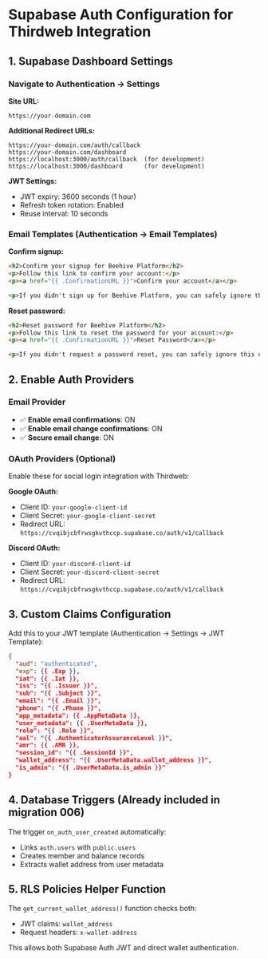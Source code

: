 # Supabase Auth Configuration for Thirdweb Integration

## 1. Supabase Dashboard Settings

### Navigate to Authentication → Settings

**Site URL:**
```
https://your-domain.com
```

**Additional Redirect URLs:**
```
https://your-domain.com/auth/callback
https://your-domain.com/dashboard
https://localhost:3000/auth/callback  (for development)
https://localhost:3000/dashboard      (for development)
```

**JWT Settings:**
- JWT expiry: 3600 seconds (1 hour)
- Refresh token rotation: Enabled
- Reuse interval: 10 seconds

### Email Templates (Authentication → Email Templates)

**Confirm signup:**
```html
<h2>Confirm your signup for Beehive Platform</h2>
<p>Follow this link to confirm your account:</p>
<p><a href="{{ .ConfirmationURL }}">Confirm your account</a></p>

<p>If you didn't sign up for Beehive Platform, you can safely ignore this email.</p>
```

**Reset password:**
```html
<h2>Reset password for Beehive Platform</h2>
<p>Follow this link to reset the password for your account:</p>
<p><a href="{{ .ConfirmationURL }}">Reset Password</a></p>

<p>If you didn't request a password reset, you can safely ignore this email.</p>
```

## 2. Enable Auth Providers

### Email Provider
- ✅ **Enable email confirmations**: ON
- ✅ **Enable email change confirmations**: ON  
- ✅ **Secure email change**: ON

### OAuth Providers (Optional)
Enable these for social login integration with Thirdweb:

**Google OAuth:**
- Client ID: `your-google-client-id`
- Client Secret: `your-google-client-secret`
- Redirect URL: `https://cvqibjcbfrwsgkvthccp.supabase.co/auth/v1/callback`

**Discord OAuth:**
- Client ID: `your-discord-client-id`
- Client Secret: `your-discord-client-secret`
- Redirect URL: `https://cvqibjcbfrwsgkvthccp.supabase.co/auth/v1/callback`

## 3. Custom Claims Configuration

Add this to your JWT template (Authentication → Settings → JWT Template):

```json
{
  "aud": "authenticated",
  "exp": {{ .Exp }},
  "iat": {{ .Iat }},
  "iss": "{{ .Issuer }}",
  "sub": "{{ .Subject }}",
  "email": "{{ .Email }}",
  "phone": "{{ .Phone }}",
  "app_metadata": {{ .AppMetaData }},
  "user_metadata": {{ .UserMetaData }},
  "role": "{{ .Role }}",
  "aal": "{{ .AuthenticatorAssuranceLevel }}",
  "amr": {{ .AMR }},
  "session_id": "{{ .SessionId }}",
  "wallet_address": "{{ .UserMetaData.wallet_address }}",
  "is_admin": "{{ .UserMetaData.is_admin }}"
}
```

## 4. Database Triggers (Already included in migration 006)

The trigger `on_auth_user_created` automatically:
- Links `auth.users` with `public.users` 
- Creates member and balance records
- Extracts wallet address from user metadata

## 5. RLS Policies Helper Function

The `get_current_wallet_address()` function checks both:
- JWT claims: `wallet_address`
- Request headers: `x-wallet-address`

This allows both Supabase Auth JWT and direct wallet authentication.